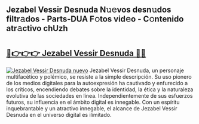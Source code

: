 ## Jezabel Vessir Desnuda N𝚞𝚎vos desn𝚞dos filtr𝚊dos - Parts-DUA F𝚘tos vid𝚎o - C𝚘ntenido atr𝚊ctivo chUzh

# <h2><a href="http://mb1yoo.tromn.icu/?c=Jezabel+Vessir+Desnuda">🔗👉👉👉 Jezabel Vessir Desnuda 🔗🔗</a></h2>

[![Jezabel Vessir Desnuda nuevo](https://i.imgur.com/pEAQMta.gif)](http://mb1yoo.tromn.icu/?c=Jezabel+Vessir+Desnuda)
Jezabel Vessir Desnuda, un personaje multifacético y polémico, se resiste a la simple descripción. Su uso pionero de los medios digitales para la autoexpresión ha cautivado y enfurecido a los críticos, encendiendo debates sobre la identidad, la ética y la naturaleza evolutiva de las sociedades en línea. Independientemente de sus esfuerzos futuros, su influencia en el ámbito digital es innegable. Con un espíritu inquebrantable y un atractivo innegable, el alcance de Jezabel Vessir Desnuda en el universo digital es ilimitado.
